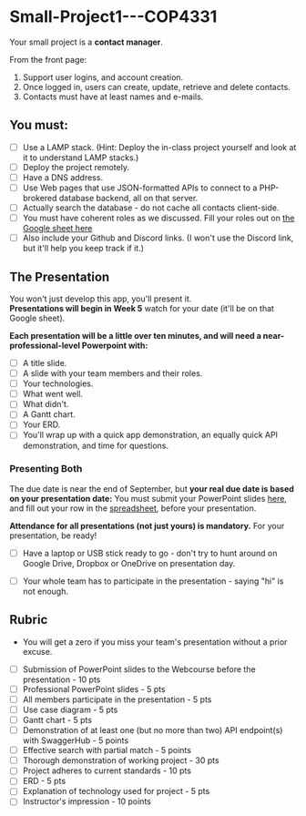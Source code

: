 # Small-Project1---COP4331

Your small project is a **contact manager**.

From the front page:
1. Support user logins, and account creation.
2. Once logged in, users can create, update, retrieve and delete contacts.
3. Contacts must have at least names and e-mails.

## You must:

- [ ] Use a LAMP stack.  (Hint: Deploy the in-class project yourself and look at it to understand LAMP stacks.)
- [ ] Deploy the project remotely.
- [ ] Have a DNS address.
- [ ] Use Web pages that use JSON-formatted APIs to connect to a PHP-brokered database backend, all on that server.
- [ ] Actually search the database - do not cache all contacts client-side.
- [ ] You must have coherent roles as we discussed.  Fill your roles out on [the Google sheet here](https://docs.google.com/spreadsheets/d/1SXE0B8JLAY1rMQREVuTMVeK2j-EDCdCOyNj5-PqF89k/edit?gid=0#gid=0)
- [ ] Also include your Github and Discord links.  (I won't use the Discord link, but it'll help you keep track if it.)

## The Presentation
You won't just develop this app, you'll present it.  
**Presentations will begin in Week 5**
watch for your date (it'll be on that Google sheet).

**Each presentation will be a little over ten minutes, and will need a near-professional-level Powerpoint with:**

- [ ] A title slide.
- [ ] A slide with your team members and their roles.
- [ ] Your technologies.
- [ ] What went well.
- [ ] What didn't.
- [ ] A Gantt chart.
- [ ] Your ERD.
- [ ] You'll wrap up with a quick app demonstration, an equally quick API demonstration, and time for questions.

### Presenting Both
The due date is near the end of September, but **your real due date is based on your presentation date:** You must submit your PowerPoint slides [here](https://webcourses.ucf.edu/courses/1469031/assignments/8671718?module_item_id=18767633), and fill out your row in the [spreadsheet](https://docs.google.com/spreadsheets/d/1SXE0B8JLAY1rMQREVuTMVeK2j-EDCdCOyNj5-PqF89k/edit?gid=0#gid=0), before your presentation.

**Attendance for all presentations (not just yours) is mandatory.**
For your presentation, be ready!  

- [ ] Have a laptop or USB stick ready to go - don't try to hunt around on Google Drive, Dropbox or OneDrive on presentation day.

- [ ] Your whole team has to participate in the presentation - saying "hi" is not enough.

## Rubric
- You will get a zero if you miss your team's presentation without a prior excuse.

- [ ] Submission of PowerPoint slides to the Webcourse before the presentation - 10 pts
- [ ] Professional PowerPoint slides - 5 pts
- [ ] All members participate in the presentation - 5 pts
- [ ] Use case diagram - 5 pts
- [ ] Gantt chart - 5 pts
- [ ] Demonstration of at least one (but no more than two) API endpoint(s) with SwaggerHub - 5 points
- [ ] Effective search with partial match - 5 points
- [ ] Thorough demonstration of working project - 30 pts
- [ ] Project adheres to current standards - 10 pts
- [ ] ERD - 5 pts
- [ ] Explanation of technology used for project - 5 pts
- [ ] Instructor's impression - 10 points
